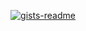 <!--p align="center">
<img src="https://cdn.catcatnya.com/custom_emojis/images/000/146/790/original/154e8e41648b2bb9.gif" alt="Blob Cat Eyes" width="10%"> <br><br>
<a href="https://qqjixiong.supfree.net/msn.asp?qq=94375785" target="_blank"><strong>8ORUZ7</strong></a>  |  
<a href="https://github.com/TAPEZONE128" target="_blank"><strong>TAPEZONE128</strong></a>  |  
<a href="https://github.com/VIRUZ801" target="_blank"><strong>VIRUS801</strong></a> 
</p>-->

<div align="center">

 [![gists-readme](https://gists-readme.yizack.com/api/pin?user=&id=8264738d99e4406fa91084f83e7da6fc&owner=true&theme=dark)](https://gist.github.com/8ORUZ7/8264738d99e4406fa91084f83e7da6fc)

</div>


